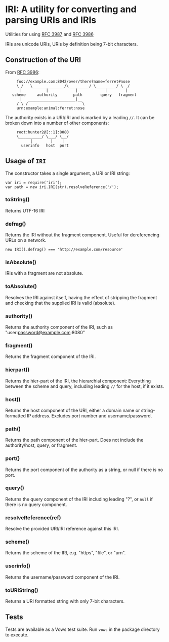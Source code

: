 # IRI: A utility for converting and parsing URIs and IRIs

Utilities for using <a href="http://www.ietf.org/rfc/rfc3987.txt">RFC 3987</a> and
<a href="http://www.ietf.org/rfc/rfc3986.txt">RFC 3986</a>

IRIs are unicode URIs, URIs by definition being 7-bit characters.

## Construction of the URI

From <a href="http://www.ietf.org/rfc/rfc3986.txt">RFC 3986</a>:

         foo://example.com:8042/over/there?name=ferret#nose
         \_/   \______________/\_________/ \_________/ \__/
          |           |            |            |        |
       scheme     authority       path        query   fragment
          |   _____________________|__
         / \ /                        \
         urn:example:animal:ferret:nose

The authority exists in a URI/IRI and is marked by a leading `//`. It can be broken down into a number of other components:

         root:hunter2@[::1]:8080
         \__________/ \___/ \__/
               |        |    |
           userinfo   host  port

## Usage of `IRI`

The constructor takes a single argument, a URI or IRI string:

	var iri = require('iri');
	var path = new iri.IRI(str).resolveReference('/');

### toString()

Returns UTF-16 IRI

### defrag()

Returns the IRI without the fragment component. Useful for dereferencing URLs on a network.

	new IRI().defrag() === 'http://example.com/resource'

### isAbsolute()

IRIs with a fragment are not absolute.

### toAbsolute()

Resolves the IRI against itself, having the effect of stripping the fragment and checking that the supplied IRI is valid (absolute).

### authority()

Returns the authority component of the IRI, such as "user:password@example.com:8080"

### fragment()

Returns the fragment component of the IRI.

### hierpart()

Returns the hier-part of the IRI, the hierarchial component: Everything between the scheme and query, including leading `//` for the host, if it exists.

### host()

Returns the host component of the URI, either a domain name or string-formatted IP address. Excludes port number and username/password.

### path()

Returns the path component of the hier-part. Does not include the authority/host, query, or fragment.

### port()

Returns the port component of the authority as a string, or null if there is no port.

### query()

Returns the query component of the IRI including leading "?", or `null` if there is no query component.

### resolveReference(ref)

Resolve the provided URI/IRI reference against this IRI.

### scheme()

Returns the scheme of the IRI, e.g. "https", "file", or "urn".

### userinfo()

Returns the username/password component of the IRI.

### toURIString()

Returns a URI formatted string with only 7-bit characters.

## Tests

Tests are available as a Vows test suite. Run `vows` in the package directory to execute.
